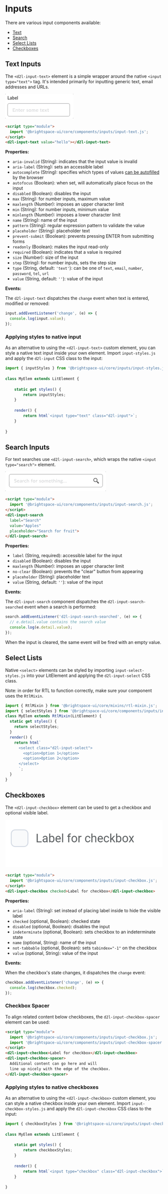 # Inputs

There are various input components available:

- [Text](#text-inputs)
- [Search](#search-inputs)
- [Select Lists](#select-lists)
- [Checkboxes](#checkboxes)

## Text Inputs

The `<d2l-input-text>` element is a simple wrapper around the native `<input type="text">` tag. It's intended primarily for inputting generic text, email addresses and URLs.

![example screenshot of text input](./screenshots/text.gif?raw=true)

```html
<script type="module">
  import '@brightspace-ui/core/components/inputs/input-text.js';
</script>
<d2l-input-text value="hello"></d2l-input-text>
```

**Properties:**

- `aria-invalid` (String): indicates that the input value is invalid
- `aria-label` (String): sets an accessible label
- `autocomplete` (String): specifies which types of values [can be autofilled](https://developer.mozilla.org/en-US/docs/Web/HTML/Attributes/autocomplete) by the browser
- `autofocus` (Boolean): when set, will automatically place focus on the input
- `disabled` (Boolean): disables the input
- `max` (String): for number inputs, maximum value
- `maxlength` (Number): imposes an upper character limit
- `min` (String): for number inputs, minimum value
- `minlength` (Number): imposes a lower character limit
- `name` (String): name of the input
- `pattern` (String): regular expression pattern to validate the value
- `placeholder` (String): placeholder text
- `prevent-submit` (Boolean): prevents pressing ENTER from submitting forms
- `readonly` (Boolean): makes the input read-only
- `required` (Boolean): indicates that a value is required
- `size` (Number): size of the input
- `step` (String): for number inputs, sets the step size
- `type` (String, default: `'text'`): can be one of `text`, `email`, `number`, `password`, `tel`, `url`
- `value` (String, default: `''`): value of the input

**Events:**

The `d2l-input-text` dispatches the `change` event when text is entered, modified or removed:


```javascript
input.addEventListener('change', (e) => {
  console.log(input.value);
});
```

### Applying styles to native input

As an alternative to using the `<d2l-input-text>` custom element, you can style a native text input inside your own element. Import `input-styles.js` and apply the `d2l-input` CSS class to the input:

```javascript
import { inputStyles } from '@brightspace-ui/core/inputs/input-styles.js';

class MyElem extends LitElement {

	static get styles() {
		return inputStyles;
	}

	render() {
		return html`<input type="text" class="d2l-input">`;
	}

}
```

## Search Inputs

For text searches use `<d2l-input-search>`, which wraps the native `<input type="search">` element.

![example screenshot of search input](./screenshots/search.gif?raw=true)

```html
<script type="module">
  import '@brightspace-ui/core/components/inputs/input-search.js';
</script>
<d2l-input-search
  label="Search"
  value="Apples"
  placeholder="Search for fruit">
</d2l-input-search>
```

**Properties:**

- `label` (String, required): accessible label for the input
- `disabled` (Boolean): disables the input
- `maxlength` (Number): imposes an upper character limit
- `no-clear` (Boolean): prevents the "clear" button from appearing
- `placeholder` (String): placeholder text
- `value` (String, default: `''`): value of the input

**Events:**

The `d2l-input-search` component dispatches the `d2l-input-search-searched` event when a search is performed:

```javascript
search.addEventListener('d2l-input-search-searched', (e) => {
  // e.detail.value contains the search value
  console.log(e.detail.value);
});
```

When the input is cleared, the same event will be fired with an empty value.

## Select Lists

Native `<select>` elements can be styled by importing `input-select-styles.js` into your LitElement and applying the `d2l-input-select` CSS class.

Note: in order for RTL to function correctly, make sure your component uses the `RtlMixin`.

```javascript
import { RtlMixin } from '@brightspace-ui/core/mixins/rtl-mixin.js';
import { selectStyles } from '@brightspace-ui/core/components/inputs/input-select-styles.js';
class MyElem extends RtlMixin(LitElement) {
  static get styles() {
    return selectStyles;
  }
  render() {
    return html`
      <select class="d2l-input-select">
        <option>Option 1</option>
        <option>Option 2</option>
      </select>
      `;
  }
}
```

## Checkboxes

The `<d2l-input-checkbox>` element can be used to get a checkbox and optional visible label.

![example screenshot of checkbox input](./screenshots/checkbox.gif?raw=true)

```html
<script type="module">
  import '@brightspace-ui/core/components/inputs/input-checkbox.js';
</script>
<d2l-input-checkbox checked>Label for checkbox</d2l-input-checkbox>
```

**Properties:**

- `aria-label` (String): set instead of placing label inside to hide the visible label
- `checked` (optional, Boolean): checked state
- `disabled` (optional, Boolean): disables the input
- `indeterminate` (optional, Boolean): sets checkbox to an indeterminate state
- `name` (optional, String): name of the input
- `not-tabbable` (optional, Boolean): sets `tabindex="-1"` on the checkbox
- `value` (optional, String): value of the input

**Events:**

When the checkbox's state changes, it dispatches the `change` event:


```javascript
checkbox.addEventListener('change', (e) => {
  console.log(checkbox.checked);
});
```

### Checkbox Spacer

To align related content below checkboxes, the `d2l-input-checkbox-spacer` element can be used:

```html
<script type="module">
  import '@brightspace-ui/core/components/inputs/input-checkbox.js';
  import '@brightspace-ui/core/components/inputs/input-checkbox-spacer.js';
</script>
<d2l-input-checkbox>Label for checkbox</d2l-input-checkbox>
<d2l-input-checkbox-spacer>
  Additional content can go here and will
  line up nicely with the edge of the checkbox.
</d2l-input-checkbox-spacer>
```

### Applying styles to native checkboxes

As an alternative to using the `<d2l-input-checkbox>` custom element, you can style a native checkbox inside your own element. Import `input-checkbox-styles.js` and apply the `d2l-input-checkbox` CSS class to the input:

```javascript
import { checkboxStyles } from '@brightspace-ui/core/inputs/input-checkbox-styles.js';

class MyElem extends LitElement {

	static get styles() {
		return checkboxStyles;
	}

	render() {
		return html`<input type="checkbox" class="d2l-input-checkbox">`;
	}

}
```
